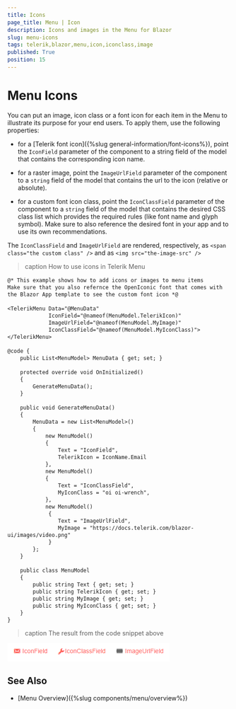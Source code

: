 ```yaml
---
title: Icons
page_title: Menu | Icon
description: Icons and images in the Menu for Blazor
slug: menu-icons
tags: telerik,blazor,menu,icon,iconclass,image
published: True
position: 15
---
```


# Menu Icons

You can put an image, icon class or a font icon for each item in the Menu to illustrate its purpose for your end users. To apply them, use the following properties:

* for a [Telerik font icon]({%slug general-information/font-icons%}), point the `IconField` parameter of the component to a string field of the model that contains the corresponding icon name.

* for a raster image, point the `ImageUrlField` parameter of the component to a `string` field of the model that contains the url to the icon (relative or absolute).

* for a custom font icon class, point the `IconClassField` parameter of the component to a `string` field of the model that contains the desired CSS class list which provides the required rules (like font name and glyph symbol). Make sure to also reference the desired font in your app and to use its own recommendations.

The `IconClassField` and `ImageUrlField` are rendered, respectively, as `<span class="the custom class" />` and as `<img src="the-image-src" />`

>caption How to use icons in Telerik Menu

````CSHTML
@* This example shows how to add icons or images to menu items
Make sure that you also refernce the OpenIconic font that comes with the Blazor App template to see the custom font icon *@

<TelerikMenu Data="@MenuData"
             IconField="@nameof(MenuModel.TelerikIcon)"
             ImageUrlField="@nameof(MenuModel.MyImage)"
             IconClassField="@nameof(MenuModel.MyIconClass)">
</TelerikMenu>

@code {
    public List<MenuModel> MenuData { get; set; }

    protected override void OnInitialized()
    {
        GenerateMenuData();
    }

    public void GenerateMenuData()
    {
        MenuData = new List<MenuModel>()
        {
            new MenuModel()
            {
                Text = "IconField",
                TelerikIcon = IconName.Email
            },
            new MenuModel()
            {
                Text = "IconClassField",
                MyIconClass = "oi oi-wrench",
            },
            new MenuModel()
             {
                Text = "ImageUrlField",
                MyImage = "https://docs.telerik.com/blazor-ui/images/video.png"
             }
        };
    }

    public class MenuModel
    {
        public string Text { get; set; }
        public string TelerikIcon { get; set; }
        public string MyImage { get; set; }
        public string MyIconClass { get; set; }
    }
}
````

>caption The result from the code snippet above

![icons](images/icons.png)

## See Also

  * [Menu Overview]({%slug components/menu/overview%})

